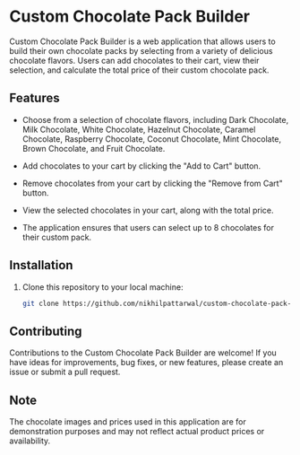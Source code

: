 # Custom Chocolate Pack Builder

Custom Chocolate Pack Builder is a web application that allows users to build their own chocolate packs by selecting from a variety of delicious chocolate flavors. Users can add chocolates to their cart, view their selection, and calculate the total price of their custom chocolate pack.

## Features

- Choose from a selection of chocolate flavors, including Dark Chocolate, Milk Chocolate, White Chocolate, Hazelnut Chocolate, Caramel Chocolate, Raspberry Chocolate, Coconut Chocolate, Mint Chocolate, Brown Chocolate, and Fruit Chocolate.

- Add chocolates to your cart by clicking the "Add to Cart" button.

- Remove chocolates from your cart by clicking the "Remove from Cart" button.

- View the selected chocolates in your cart, along with the total price.

- The application ensures that users can select up to 8 chocolates for their custom pack.

## Installation

1. Clone this repository to your local machine:

   ```bash
   git clone https://github.com/nikhilpattarwal/custom-chocolate-pack-builder.git

## Contributing
Contributions to the Custom Chocolate Pack Builder are welcome! If you have ideas for improvements, bug fixes, or new features, please create an issue or submit a pull request.

## Note
The chocolate images and prices used in this application are for demonstration purposes and may not reflect actual product prices or availability.
